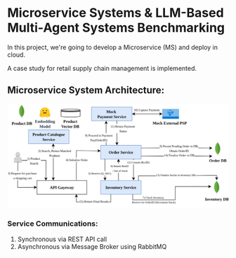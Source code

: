 # Microservice Systems & LLM-Based Multi-Agent Systems Benchmarking

In this project, we're going to develop a Microservice (MS) and deploy in cloud.

A case study for retail supply chain management is implemented.

## Microservice System Architecture:

![alt text](figures/MS-Retail.png)

### Service Communications:

1. Synchronous via REST API call
3. Asynchronous via Message Broker using RabbitMQ

